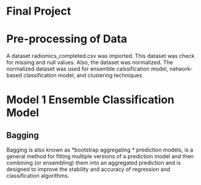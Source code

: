 # Final Project

# Pre-processing of Data
A dataset radiomics_completed.csv was imported. This dataset was check for missing and null values. Also, the dataset was normalized. The normalized dataset was used for ensemble calssification model, network-based classification model, and clustering techniques. 

# Model 1 Ensemble Classification Model

## Bagging
Bagging is also known as *bootstrap aggregating * prediction models, is a general method for fitting multiple versions of a prediction model 
and then combining (or ensembling) them into an aggregated prediction and is designed to improve the stability and accuracy of regression 
and classification algorithms.
